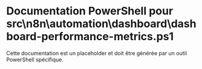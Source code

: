 # Documentation PowerShell pour src\n8n\automation\dashboard\dashboard-performance-metrics.ps1

Cette documentation est un placeholder et doit être générée par un outil PowerShell spécifique.
